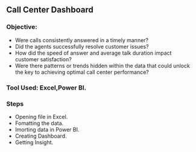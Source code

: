## Call Center Dashboard
### Objective: 
- Were calls consistently answered in a timely manner? 
- Did the agents successfully resolve customer issues?
- How did the speed of answer and average talk duration impact customer satisfaction?
- Were there patterns or trends hidden within the data that could unlock the key to achieving optimal call center performance?
### Tool Used: Excel,Power BI.
### Steps
- Opening file in Excel.
- Fomatting the data.
- Imorting data in Power BI.
- Creating Dashboard.
- Getting Insight. 
